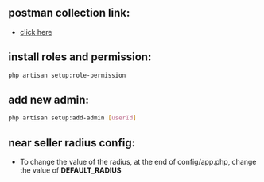 ## postman collection link:

- [click here](https://api.postman.com/collections/16990586-ecf1cfca-4399-47d3-a285-6040a03fcf00?access_key=PMAT-01GNN82ZF9SKMCH224M45A3R9D)

## install roles and permission:

```bash
php artisan setup:role-permission
```

## add new admin:

```bash
php artisan setup:add-admin [userId]
```

## near seller radius config:

- To change the value of the radius, at the end of config/app.php, change the value of **DEFAULT_RADIUS**
